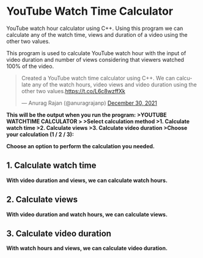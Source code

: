 # YouTube Watch Time Calculator
YouTube watch hour calculator using C++. Using this program we can calculate any of the watch time, views and duration of a video using the other two values.

This program is used to calculate YouTube watch hour with the input of video duration and number of views considering that viewers watched 100% of the video.
<div class="center">
<blockquote class="twitter-tweet"><p lang="en" dir="ltr">Created a YouTube watch time calculator using C++. We can calculate any of the watch hours, video views and video duration using the other two values.<a href="https://t.co/L6c8wzffXk">https://t.co/L6c8wzffXk</a></p>&mdash; Anurag Rajan (@anuragrajanp) <a href="https://twitter.com/anuragrajanp/status/1476446399277551621?ref_src=twsrc%5Etfw">December 30, 2021</a></blockquote> <script async src="https://platform.twitter.com/widgets.js" charset="utf-8"></script>
</div>
<b>This will be the output when you run the program:<b>
>YOUTUBE WATCHTIME CALCULATOR 
>
>Select calculation method 
>1. Calculate watch time
>2. Calculate views
>3. Calculate video duration
>Choose your calculation (1 / 2 / 3):
  
Choose an option to perform the calculation you needed.

## 1. Calculate watch time
With video duration and views, we can calculate watch hours.
  

## 2. Calculate views
With video duration and watch hours, we can calculate views.
  

## 3. Calculate video duration
With watch hours and views, we can calculate video duration.
